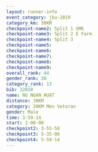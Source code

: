 ```yaml
---
layout: runner-info 
event_category: jbu-2019 
category_km: 30KM 
checkpoint-name2: Split 1 SMK 
checkpoint-name3: Split 2 E Farm 
checkpoint-name4: Split 3 
checkpoint-name5: 
checkpoint-name6: 
checkpoint-name7: 
checkpoint-name8: 
checkpoint-name9: 
overall_rank: 44
gender_rank: 36
category_rank: 13
bib: 32010
name: NG NGAN HUAT
distance: 30KM
category: 30KM Men Veteran
gender: Male
time: 3-59-14
start: 2-00-00
checkpoint2: 3-55-50
checkpoint3: 5-35-06
checkpoint4: 5-59-14
---
```

